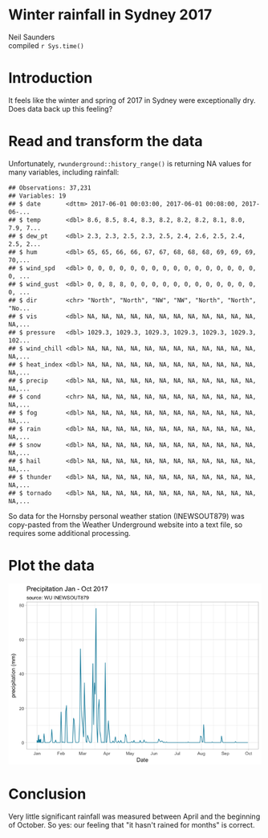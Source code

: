 # Winter rainfall in Sydney 2017
Neil Saunders  
compiled `r Sys.time()`  



# Introduction
It feels like the winter and spring of 2017 in Sydney were exceptionally dry. Does data back up this feeling?

# Read and transform the data
Unfortunately, `rwunderground::history_range()` is returning NA values for many variables, including rainfall:


```
## Observations: 37,231
## Variables: 19
## $ date       <dttm> 2017-06-01 00:03:00, 2017-06-01 00:08:00, 2017-06-...
## $ temp       <dbl> 8.6, 8.5, 8.4, 8.3, 8.2, 8.2, 8.2, 8.1, 8.0, 7.9, 7...
## $ dew_pt     <dbl> 2.3, 2.3, 2.5, 2.3, 2.5, 2.4, 2.6, 2.5, 2.4, 2.5, 2...
## $ hum        <dbl> 65, 65, 66, 66, 67, 67, 68, 68, 68, 69, 69, 69, 70,...
## $ wind_spd   <dbl> 0, 0, 0, 0, 0, 0, 0, 0, 0, 0, 0, 0, 0, 0, 0, 0, 0, ...
## $ wind_gust  <dbl> 0, 0, 8, 8, 0, 0, 0, 0, 0, 0, 0, 0, 0, 0, 0, 0, 0, ...
## $ dir        <chr> "North", "North", "NW", "NW", "North", "North", "No...
## $ vis        <dbl> NA, NA, NA, NA, NA, NA, NA, NA, NA, NA, NA, NA, NA,...
## $ pressure   <dbl> 1029.3, 1029.3, 1029.3, 1029.3, 1029.3, 1029.3, 102...
## $ wind_chill <dbl> NA, NA, NA, NA, NA, NA, NA, NA, NA, NA, NA, NA, NA,...
## $ heat_index <dbl> NA, NA, NA, NA, NA, NA, NA, NA, NA, NA, NA, NA, NA,...
## $ precip     <dbl> NA, NA, NA, NA, NA, NA, NA, NA, NA, NA, NA, NA, NA,...
## $ cond       <chr> NA, NA, NA, NA, NA, NA, NA, NA, NA, NA, NA, NA, NA,...
## $ fog        <dbl> NA, NA, NA, NA, NA, NA, NA, NA, NA, NA, NA, NA, NA,...
## $ rain       <dbl> NA, NA, NA, NA, NA, NA, NA, NA, NA, NA, NA, NA, NA,...
## $ snow       <dbl> NA, NA, NA, NA, NA, NA, NA, NA, NA, NA, NA, NA, NA,...
## $ hail       <dbl> NA, NA, NA, NA, NA, NA, NA, NA, NA, NA, NA, NA, NA,...
## $ thunder    <dbl> NA, NA, NA, NA, NA, NA, NA, NA, NA, NA, NA, NA, NA,...
## $ tornado    <dbl> NA, NA, NA, NA, NA, NA, NA, NA, NA, NA, NA, NA, NA,...
```

So data for the Hornsby personal weather station (INEWSOUT879) was copy-pasted from the Weather Underground website into a text file, so requires some additional processing.



# Plot the data
![](../../figures/plot-data-1.png)<!-- -->

# Conclusion
Very little significant rainfall was measured between April and the beginning of October. So yes: our feeling that "it hasn't rained for months" is correct.
